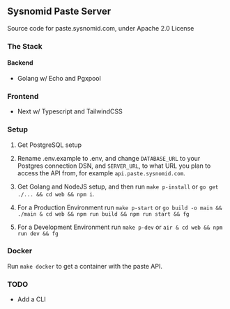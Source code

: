 ## Sysnomid Paste Server

Source code for paste.sysnomid.com, under Apache 2.0 License

### The Stack

#### Backend

- Golang w/ Echo and Pgxpool

### Frontend

- Next w/ Typescript and TailwindCSS

### Setup

1. Get PostgreSQL setup

2. Rename .env.example to .env, and change `DATABASE_URL` to your Postgres connection DSN, and `SERVER_URL`, to what URL you plan to access the API from, for example `api.paste.sysnomid.com`.

3. Get Golang and NodeJS setup, and then run `make p-install` or `go get ./... && cd web && npm i`.

4. For a Production Environment run `make p-start` or `go build -o main && ./main & cd web && npm run build && npm run start && fg`

5. For a Development Environment run `make p-dev` or `air & cd web && npm run dev && fg`

### Docker

Run `make docker` to get a container with the paste API.

### TODO

- Add a CLI
